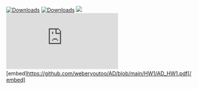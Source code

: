 [![Downloads](https://img.shields.io/wordpress/plugin/dt/dirtysuds-embed-pdf.svg)](https://wordpress.org/plugins/dirtysuds-embed-pdf/)
[![Downloads](https://img.shields.io/wordpress/plugin/dt/dirtysuds-embed-pdf.svg)](https://github.com/weberyoutoo/AD/blob/main/HW1/AD_HW1.pdf)
![](https://img.shields.io/github/stars/hsiangfeng/README-Example-Template.svg)
![](https://github.com/weberyoutoo/AD/blob/main/HW1/AD_HW1.pdf)
[embed]https://github.com/weberyoutoo/AD/blob/main/HW1/AD_HW1.pdf[/embed]
